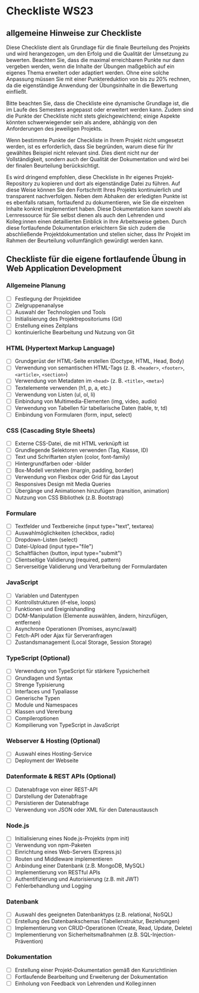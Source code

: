 # Checkliste WS23

## allgemeine Hinweise zur Checkliste
Diese Checkliste dient als Grundlage für die finale Beurteilung des Projekts und wird herangezogen, um den Erfolg und die Qualität der Umsetzung zu bewerten. Beachten Sie, dass die maximal erreichbaren Punkte nur dann vergeben werden, wenn die Inhalte der Übungen maßgeblich auf ein eigenes Thema erweitert oder adaptiert werden. Ohne eine solche Anpassung müssen Sie mit einer Punktereduktion von bis zu 20% rechnen, da die eigenständige Anwendung der Übungsinhalte in die Bewertung einfließt.

Bitte beachten Sie, dass die Checkliste eine dynamische Grundlage ist, die im Laufe des Semesters angepasst oder erweitert werden kann. Zudem sind die Punkte der Checkliste nicht stets gleichgewichtend; einige Aspekte könnten schwerwiegender sein als andere, abhängig von den Anforderungen des jeweiligen Projekts.

Wenn bestimmte Punkte der Checkliste in Ihrem Projekt nicht umgesetzt werden, ist es erforderlich, dass Sie begründen, warum diese für Ihr gewähltes Beispiel nicht relevant sind. Dies dient nicht nur der Vollständigkeit, sondern auch der Qualität der Dokumentation und wird bei der finalen Beurteilung berücksichtigt.

Es wird dringend empfohlen, diese Checkliste in Ihr eigenes Projekt-Repository zu kopieren und dort als eigenständige Datei zu führen. Auf diese Weise können Sie den Fortschritt Ihres Projekts kontinuierlich und transparent nachverfolgen. Neben dem Abhaken der erledigten Punkte ist es ebenfalls ratsam, fortlaufend zu dokumentieren, wie Sie die einzelnen Inhalte konkret implementiert haben. Diese Dokumentation kann sowohl als Lernressource für Sie selbst dienen als auch den Lehrenden und Kolleg:innen einen detaillierten Einblick in Ihre Arbeitsweise geben. Durch diese fortlaufende Dokumentation erleichtern Sie sich zudem die abschließende Projektdokumentation und stellen sicher, dass Ihr Projekt im Rahmen der Beurteilung vollumfänglich gewürdigt werden kann.

## Checkliste für die eigene fortlaufende Übung in Web Application Development

### Allgemeine Planung
- [ ] Festlegung der Projektidee
- [ ] Zielgruppenanalyse
- [ ] Auswahl der Technologien und Tools
- [ ] Initialisierung des Projektrepositoriums (Git)
- [ ] Erstellung eines Zeitplans
- [ ] kontinuierliche Bearbeitung und Nutzung von Git

### HTML (Hypertext Markup Language)
- [ ] Grundgerüst der HTML-Seite erstellen (Doctype, HTML, Head, Body)
- [ ] Verwendung von semantischen HTML-Tags (z. B. `<header>`, `<footer>`, `<article>`, `<section>`)
- [ ] Verwendung von Metadaten im `<head>` (z. B. `<title>`, `<meta>`)
- [ ] Textelemente verwenden (h1, p, a, etc.)
- [ ] Verwendung von Listen (ul, ol, li)
- [ ] Einbindung von Multimedia-Elementen (img, video, audio)
- [ ] Verwendung von Tabellen für tabellarische Daten (table, tr, td)
- [ ] Einbindung von Formularen (form, input, select)
  
### CSS (Cascading Style Sheets)
- [ ] Externe CSS-Datei, die mit HTML verknüpft ist
- [ ] Grundlegende Selektoren verwenden (Tag, Klasse, ID)
- [ ] Text und Schriftarten stylen (color, font-family)
- [ ] Hintergrundfarben oder -bilder
- [ ] Box-Modell verstehen (margin, padding, border)
- [ ] Verwendung von Flexbox oder Grid für das Layout
- [ ] Responsives Design mit Media Queries
- [ ] Übergänge und Animationen hinzufügen (transition, animation)
- [ ] Nutzung von CSS Bibliothek (z.B. Bootstrap)

### Formulare
- [ ] Textfelder und Textbereiche (input type="text", textarea)
- [ ] Auswahlmöglichkeiten (checkbox, radio)
- [ ] Dropdown-Listen (select)
- [ ] Datei-Upload (input type="file")
- [ ] Schaltflächen (button, input type="submit")
- [ ] Clientseitige Validierung (required, pattern)
- [ ] Serverseitige Validierung und Verarbeitung der Formulardaten

### JavaScript
- [ ] Variablen und Datentypen
- [ ] Kontrollstrukturen (if-else, loops)
- [ ] Funktionen und Ereignishandling
- [ ] DOM-Manipulation (Elemente auswählen, ändern, hinzufügen, entfernen)
- [ ] Asynchrone Operationen (Promises, async/await)
- [ ] Fetch-API oder Ajax für Serveranfragen
- [ ] Zustandsmanagement (Local Storage, Session Storage)

### TypeScript (Optional)
- [ ] Verwendung von TypeScript für stärkere Typsicherheit
- [ ] Grundlagen und Syntax
- [ ] Strenge Typisierung
- [ ] Interfaces und Typaliasse
- [ ] Generische Typen
- [ ] Module und Namespaces
- [ ] Klassen und Vererbung
- [ ] Compileroptionen
- [ ] Kompilierung von TypeScript in JavaScript

### Webserver & Hosting (Optional)
- [ ] Auswahl eines Hosting-Service
- [ ] Deployment der Webseite

### Datenformate & REST APIs (Optional)
- [ ] Datenabfrage von einer REST-API
- [ ] Darstellung der Datenabfrage
- [ ] Persistieren der Datenabfrage
- [ ] Verwendung von JSON oder XML für den Datenaustausch

### Node.js
- [ ] Initialisierung eines Node.js-Projekts (npm init)
- [ ] Verwendung von npm-Paketen
- [ ] Einrichtung eines Web-Servers (Express.js)
- [ ] Routen und Middleware implementieren
- [ ] Anbindung einer Datenbank (z.B. MongoDB, MySQL)
- [ ] Implementierung von RESTful APIs
- [ ] Authentifizierung und Autorisierung (z.B. mit JWT)
- [ ] Fehlerbehandlung und Logging

### Datenbank
- [ ] Auswahl des geeigneten Datenbanktyps (z.B. relational, NoSQL)
- [ ] Erstellung des Datenbankschemas (Tabellenstruktur, Beziehungen)
- [ ] Implementierung von CRUD-Operationen (Create, Read, Update, Delete)
- [ ] Implementierung von Sicherheitsmaßnahmen (z.B. SQL-Injection-Prävention)

### Dokumentation
- [ ] Erstellung einer Projekt-Dokumentation gemäß den Kursrichtlinien
- [ ] Fortlaufende Bearbeitung und Erweiterung der Dokumentation
- [ ] Einholung von Feedback von Lehrenden und Kolleg:innen